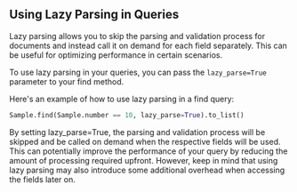 ## Using Lazy Parsing in Queries
Lazy parsing allows you to skip the parsing and validation process for documents and instead call it on demand for each field separately. This can be useful for optimizing performance in certain scenarios.

To use lazy parsing in your queries, you can pass the `lazy_parse=True` parameter to your find method.

Here's an example of how to use lazy parsing in a find query:

```python
Sample.find(Sample.number == 10, lazy_parse=True).to_list()
```

By setting lazy_parse=True, the parsing and validation process will be skipped and be called on demand when the respective fields will be used. This can potentially improve the performance of your query by reducing the amount of processing required upfront. However, keep in mind that using lazy parsing may also introduce some additional overhead when accessing the fields later on.